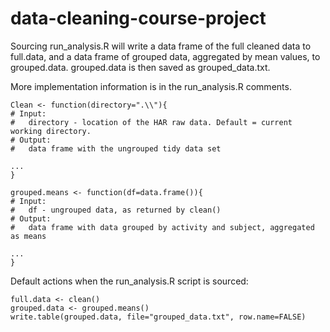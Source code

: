 # data-cleaning-course-project

Sourcing run_analysis.R will write a data frame of the full cleaned data to full.data, and a data frame of grouped data, aggregated by mean values, to grouped.data. grouped.data is then saved as grouped_data.txt.

More implementation information is in the run_analysis.R comments.

```{r}
Clean <- function(directory=".\\"){
# Input:
#   directory - location of the HAR raw data. Default = current working directory.
# Output:
#   data frame with the ungrouped tidy data set

...
}
```

```{r}
grouped.means <- function(df=data.frame()){
# Input:
#   df - ungrouped data, as returned by clean()
# Output:
#   data frame with data grouped by activity and subject, aggregated as means 

...
}
```
Default actions when the run_analysis.R script is sourced:

```{r}
full.data <- clean()
grouped.data <- grouped.means()
write.table(grouped.data, file="grouped_data.txt", row.name=FALSE)
```

